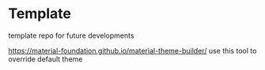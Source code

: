 # Template
template repo for future developments

https://material-foundation.github.io/material-theme-builder/
use this tool to override default theme
